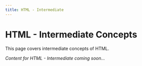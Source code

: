 ```yaml
---
title: HTML - Intermediate
---
```


# HTML - Intermediate Concepts

This page covers intermediate concepts of HTML.

*Content for HTML - Intermediate coming soon...*
